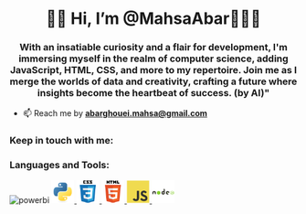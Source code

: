 
<h1 align="center">👋🏽 Hi, I’m @MahsaAbar👩🏻‍💻</h1>
<h3 align="center">With an insatiable curiosity and a flair for development, I'm immersing myself in the realm of computer science, adding JavaScript, HTML, CSS, and more to my repertoire. Join me as I merge the worlds of data and creativity, crafting a future where insights become the heartbeat of success. (by AI)"</h3>


- 📫 Reach me by **abarghouei.mahsa@gmail.com**

<h3 align="left">Keep in touch with me:</h3>
<p align="left">
<!-- <a href="https://linkedin.com/in/joshuanobleza" target="blank"><img align="center" src="https://raw.githubusercontent.com/rahuldkjain/github-profile-readme-generator/master/src/images/icons/Social/linked-in-alt.svg" alt="joshuanobleza" height="30" width="40" /></a> -->
<!-- <a href="https://kaggle.com/joshuanobleza" target="blank"><img align="center" src="https://raw.githubusercontent.com/rahuldkjain/github-profile-readme-generator/master/src/images/icons/Social/kaggle.svg" alt="https://www.kaggle.com/joshuanobleza" height="30" width="40" /></a> -->
</p>

<h3 align="left">Languages and Tools:</h3>
<p 
  <a href="https://powerbi.microsoft.com/en-us/" target="_blank" rel="noreferrer"> <img src="="/microsoft/PowerBI-Icons/raw/main/SVG/Power-BI.svg" alt="powerbi" width="40" height="40"/> </a>
 <a href="https://www.python.org" target="_blank" rel="noreferrer"> <img src="https://raw.githubusercontent.com/devicons/devicon/master/icons/python/python-original.svg" alt="python" width="40" height="40"/> </a>
 <a href="https://www.w3schools.com/css/" target="_blank" rel="noreferrer"> <img src="https://raw.githubusercontent.com/devicons/devicon/master/icons/css3/css3-original-wordmark.svg" alt="css3" width="40" height="40"/> </a> 
 <a href="https://www.w3.org/html/" target="_blank" rel="noreferrer"> <img src="https://raw.githubusercontent.com/devicons/devicon/master/icons/html5/html5-original-wordmark.svg" alt="html5" width="40" height="40"/> </a>
 <a href="https://developer.mozilla.org/en-US/docs/Web/JavaScript" target="_blank" rel="noreferrer"> <img src="https://raw.githubusercontent.com/devicons/devicon/master/icons/javascript/javascript-original.svg" alt="javascript" width="40" height="40"/> </a>
 <a href="https://nodejs.org" target="_blank" rel="noreferrer"> <img src="https://raw.githubusercontent.com/devicons/devicon/master/icons/nodejs/nodejs-original-wordmark.svg" alt="nodejs" width="40" height="40"/> </a> 
</p>

<!---
MahsaAbar/MahsaAbar is a ✨ special ✨ repository because its `README.md` (this file) appears on your GitHub profile.
You can click the Preview link to take a look at your changes.
--->
